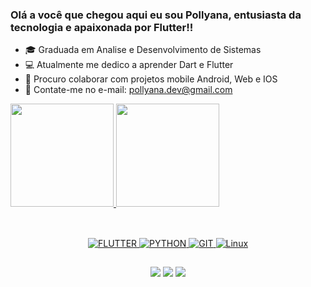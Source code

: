 

###  Olá a você que chegou aqui eu sou Pollyana, entusiasta da tecnologia e apaixonada por Flutter!!
- :mortar_board: Graduada em Analise e Desenvolvimento de Sistemas
- :computer: Atualmente me dedico a aprender Dart e Flutter
- :calling: Procuro colaborar com projetos mobile Android, Web e IOS
- :email: Contate-me no e-mail: pollyana.dev@gmail.com

<div>
  
<a href="https://github.com/pollyyana">
  <img height="165em" src="https://github-readme-stats.vercel.app/api?username=pollyyana&show_icons=true&hide=stars,contribs,s&theme=dracula&include_all_commits=true&count_private=true"/> 
  
  <img height="165em" src="https://github-readme-stats.vercel.app/api/top-langs/?username=pollyyana&layout=compact&langs_count=7&theme=dracula"/>  
  
   <div style="display: inline_block"><br> 
</div>

##

<div align="center">
  
 ![FLUTTER](https://img.shields.io/badge/Flutter-02569B?style=for-the-badge&logo=flutter&logoColor=white)
 ![PYTHON](https://img.shields.io/badge/Python-3776AB?style=for-the-badge&logo=python&logoColor=white)
 ![GIT](https://img.shields.io/badge/GIT-E44C30?style=for-the-badge&logo=git&logoColor=white)
 ![Linux](https://img.shields.io/badge/Linux-FCC624?style=for-the-badge&logo=linux&logoColor=black)  
 
</div>  

##

 <div align="center"> 
   <a href="https://discord.gg/dJBSRSUS4Z" target="_blank"><img src="https://img.shields.io/badge/Discord-7289DA?style=for-the-badge&logo=discord&logoColor=white" target="_blank"></a> 
   <a href = "mailto:pollyana.dev@gmail.com"><img src="https://img.shields.io/badge/-Gmail-%23333?style=for-the-badge&logo=gmail&logoColor=white" target="_blank"></a>
  <a href="https://www.linkedin.com/in/pollyana-medeirosk/" target="_blank"><img src="https://img.shields.io/badge/-LinkedIn-%230077B5?style=for-the-badge&logo=linkedin&logoColor=white" target="_blank"></a> 
   

 
</div>
